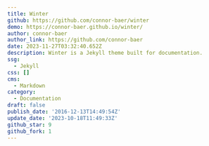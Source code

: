 ```yaml
---
title: Winter
github: https://github.com/connor-baer/winter
demo: https://connor-baer.github.io/winter/
author: connor-baer
author_link: https://github.com/connor-baer
date: 2023-11-27T03:32:40.652Z
description: Winter is a Jekyll theme built for documentation.
ssg:
  - Jekyll
css: []
cms:
  - Markdown
category:
  - Documentation
draft: false
publish_date: '2016-12-13T14:49:54Z'
update_date: '2023-10-18T11:49:33Z'
github_star: 9
github_fork: 1
---
```

